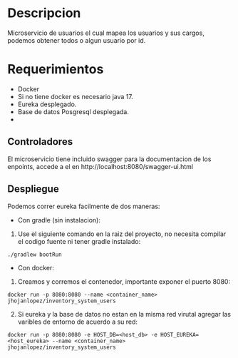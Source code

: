 # Descripcion
Microservicio de usuarios el cual mapea los usuarios y sus cargos, podemos obtener todos o algun usuario por id.

# Requerimientos
- Docker
- Si no tiene docker es necesario java 17.
- Eureka desplegado.
- Base de datos Posgresql desplegada.
- 
## Controladores
El microservicio tiene incluido swagger para la documentacion de los enpoints, accede a el en http://localhost:8080/swagger-ui.html

## Despliegue
Podemos correr eureka facilmente de dos maneras:

- Con gradle (sin instalacion):
1. Use el siguiente comando en la raiz del proyecto, no necesita compilar el codigo fuente ni tener gradle instalado:
```shell
./gradlew bootRun
```

- Con docker:

1. Creamos y corremos el contenedor, importante exponer el puerto 8080:
```shell
docker run -p 8080:8080 --name <container_name> jhojanlopez/inventory_system_users
```

2. Si eureka y la base de datos no estan en la misma red virutal agregar las varibles de entorno de acuerdo a su red:
```shell
docker run -p 8080:8080 -e HOST_DB=<host_db> -e HOST_EUREKA=<host_eureka> --name <container_name> jhojanlopez/inventory_system_users
```


